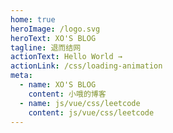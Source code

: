 ```yaml
---
home: true
heroImage: /logo.svg
heroText: XO'S BLOG
tagline: 退而结网
actionText: Hello World →
actionLink: /css/loading-animation
meta:
  - name: XO'S BLOG
    content: 小哦的博客
  - name: js/vue/css/leetcode
    content: js/vue/css/leetcode
---
```

